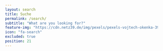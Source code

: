 ```yaml
---
layout: search
title: Suche
permalink: /search/
subtitle: "What are you looking for?"
feature-img: "https://cdn.netz39.de/img/pexels/pexels-vojtech-okenka-392018.jpg"
icon: "fa-search"
excluded: true
position: 21
---
```

